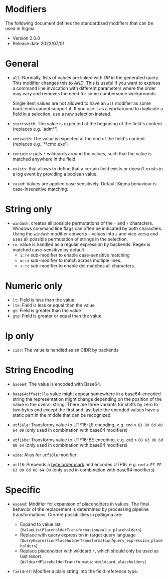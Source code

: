 # Modifiers <!-- omit in toc -->

The following document defines the standardized modifiers that can be used in Sigma.


* Version 2.0.0
* Release date 2023/07/01

# General

* `all`: Normally, lists of values are linked with *OR* in the generated query. This modifier
  changes this to *AND*. This is useful if you want to express a command line invocation with different
  parameters where the order may vary and removes the need for some cumbersome workarounds.
  
  Single item values are not allowed to have an `all` modifier as some back-ends cannot support it.
  If you use it as a workaround to duplicate a field in a selection, use a new selection instead.

* `startswith`: The value is expected at the beginning of the field's content. (replaces e.g. 'adm*')
* `endswith`: The value is expected at the end of the field's content (replaces e.g. '*\cmd.exe')
* `contains`: puts `*` wildcards around the values, such that the value is matched anywhere in the
  field.

* `exists`: that allows to define that a certain field exists or doesn't exists in a log event by providing a boolean value.
* `cased`: Values are applied case sensitively. Default Sigma behaviour is case-insensitive matching.

# String only

* `windash`: creates all possible permutations of the `-` and `/` characters. Windows command line flags can often be indicated by both characters. Using the `windash` modifier converts `-` values into `/` and vice versa and uses all possible permutation of strings in the selection.
* `re`: value is handled as a regular expression by backends. Regex is matched case-sensitive by default
  * `i`: `re` sub-modifier to enable case-sensitive matching
  * `m`: `re` sub-modifier to match across multiple lines.
  * `s`: `re` sub-modifier to enable dot matches all characters.


# Numeric only

* `lt`: Field is less than the value
* `lte`: Field is less or equal than the value
* `gt`: Field is greater than the value
* `gte`: Field is greater or equal than the value


# Ip only
  
* `cidr`: The value is handled as an CIDR by backends


# String Encoding

* `base64`: The value is encoded with Base64.
* `base64offset`: If a value might appear somewhere in a base64-encoded string the representation
  might change depending on the position of the value in the overall string. There are three variants for shifts
  by zero to two bytes and except the first and last byte the encoded values have a static part in
  the middle that can be recognized.

* `utf16le`: Transforms value to UTF16-LE encoding, e.g. `cmd` > `63 00 6d 00 64 00` (only used in combination with base64 modifiers)
* `utf16be`: Transforms value to UTF16-BE encoding, e.g. `cmd` > `00 63 00 6d 00 64` (only used in combination with base64 modifiers)
* `wide`: Alias for `utf16le` modifier
* `utf16`: Prepends a [byte order mark](https://en.wikipedia.org/wiki/Byte_order_mark) and encodes UTF16, e.g. `cmd` > `FF FE 63 00 6d 00 64 00` (only used in combination with base64 modifiers)


# Specific

* `expand`: Modifier for expansion of placeholders in values. The final behavior of the replacement is determined by processing pipeline transformations. Current possibilities in pySigma are:
  * Expand to value list (`ValueListPlaceholderTransformation`/`value_placeholders`)
  * Replace with query expression in target query language (`QueryExpressionPlaceholderTransformation`/`query_expression_placeholders`)
  * Replace placeholder with wildcard `*`, which should only be used as last resort. (`WildcardPlaceholderTransformation`/`wildcard_placeholders`)

* `fieldref`: Modifier a plain string into the field reference type.
